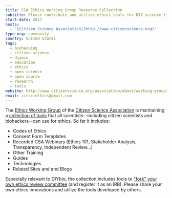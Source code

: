 ```yaml
---
title: CSA Ethics Working Group Resource Collection
subtitle: Please contribute and utilize ethics tools for DIY science (templates, tech, training, papers, etc)
start-date: 2017
hosts:
  - '[Citizen Science Association](http://www.citizenscience.org)' 
type-org: community
country: United States
tags:
  - biohacking
  - citizen science
  - diybio
  - education
  - ethics
  - open science
  - open source
  - research
  - tools
website: http://www.citizenscience.org/association/about/working-groups/ethics-working-group/resources/ 
email: citsciethics@gmail.com
---
```


The [Ethics Working Group](http://www.citizenscience.org/association/about/working-groups/ethics-working-group/) of the [Citizen Science Association](http://www.citizenscience.org) is maintaining a [collection of tools](http://www.citizenscience.org/association/about/working-groups/ethics-working-group/resources/ ) that all scientists--including citizen scientists and biohackers--can use for ethics. So far it includes:

* Codes of Ethics
* Consent Form Templates
* Recorded CSA Webinars (Ethics 101, Stakeholder Analysis, Transparency, Independent Review...)
* Other Training
* Guides
* Technologies
* Related Sites and and Blogs

Especially relevant to DIYbio, the collection includes tools to ["fork" your own ethics review committee](http://osf.io/gyxka/wiki/Initial%20Formation%20of%20a%20Committee/) (and register it as an IRB). Please share your own ethics innovations and utilize the tools developed by others.

